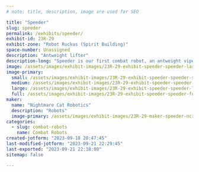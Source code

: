 ```yaml
---
# note: title, description, image are used for SEO

title: "Speeder"
slug: speeder
permalink: /exhibits/speeder/
exhibit-id: 23R-29
exhibit-zone: "Robot Ruckus (Spirit Building)"
space-number: Unassigned
description: "Antweight lifter"
description-long: "Speeder is our first combat robot, an antweight viper lifter kit bot."
image: /assets/images/exhibit-images/23R-29-exhibit-speeder-speeder-large.jpg
image-primary: 
  small: /assets/images/exhibit-images/23R-29-exhibit-speeder-speeder-small.jpg
  medium: /assets/images/exhibit-images/23R-29-exhibit-speeder-speeder-medium.jpg
  large: /assets/images/exhibit-images/23R-29-exhibit-speeder-speeder-large.jpg
  full: /assets/images/exhibit-images/23R-29-exhibit-speeder-speeder-full.jpg
maker: 
  name: "Nightmare Cat Robotics"
  description: "Robots"
  image-primary: /assets/images/exhibit-images/23R-29-maker-speeder-ncr-logo-medium.png
categories: 
  - slug: combat-robots
    name: Combat Robots
created-jotform: "2023-09-18 20:47:45"
last-modified-jotform: "2023-09-21 22:29:45"
last-exported: "2023-09-21 22:38:00"
sitemap: false

---
```

